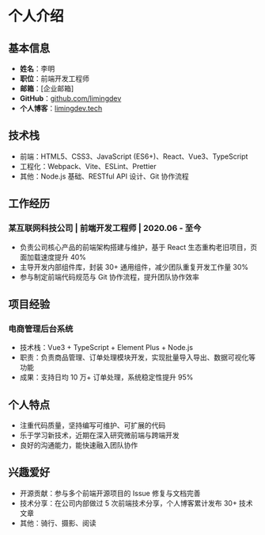 # 个人介绍

## 基本信息

- **姓名**：李明
- **职位**：前端开发工程师
- **邮箱**：[企业邮箱]
- **GitHub**：[github.com/limingdev](https://github.com/limingdev)
- **个人博客**：[limingdev.tech](https://limingdev.tech)

## 技术栈

- 前端：HTML5、CSS3、JavaScript (ES6+)、React、Vue3、TypeScript
- 工程化：Webpack、Vite、ESLint、Prettier
- 其他：Node.js 基础、RESTful API 设计、Git 协作流程

## 工作经历

### 某互联网科技公司 | 前端开发工程师 | 2020.06 - 至今

- 负责公司核心产品的前端架构搭建与维护，基于 React 生态重构老旧项目，页面加载速度提升 40%
- 主导开发内部组件库，封装 30+ 通用组件，减少团队重复开发工作量 30%
- 参与制定前端代码规范与 Git 协作流程，提升团队协作效率

## 项目经验

### 电商管理后台系统

- 技术栈：Vue3 + TypeScript + Element Plus + Node.js
- 职责：负责商品管理、订单处理模块开发，实现批量导入导出、数据可视化等功能
- 成果：支持日均 10 万+ 订单处理，系统稳定性提升 95%

## 个人特点

- 注重代码质量，坚持编写可维护、可扩展的代码
- 乐于学习新技术，近期在深入研究微前端与跨端开发
- 良好的沟通能力，能快速融入团队协作

## 兴趣爱好

- 开源贡献：参与多个前端开源项目的 Issue 修复与文档完善
- 技术分享：在公司内部做过 5 次前端技术分享，个人博客累计发布 30+ 技术文章
- 其他：骑行、摄影、阅读
